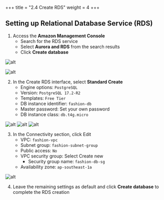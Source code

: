 +++
title = "2.4 Create RDS"
weight = 4
+++

## Setting up Relational Database Service (RDS)
1. Access the **Amazon Management Console**
    - Search for the RDS service
    - Select **Aurora and RDS** from the search results
    - Click **Create database**

![alt](/images/preparation/rds-1.png)

![alt](/images/preparation/rds-2.png)

2. In the Create RDS interface, select **Standard Create**
    - Engine options: `PostgreSQL`
    - Version: `PostgreSQL 17.2-R2`
    - Templates: `Free Tier`
    - DB instance identifier: `fashion-db`
    - Master password: Set your own password
    - DB instance class: `db.t4g.micro`

![alt](/images/preparation/rds-3.png)
![alt](/images/preparation/rds-4.png)
![alt](/images/preparation/rds-5.png)

3. In the Connectivity section, click Edit
    - VPC: `fashion-vpc`
    - Subnet group: `fashion-subnet-group`
    - Public access: `No`
    - VPC security group: Select Create new
        - Security group name: `fashion-db-sg`
    - Availability zone: `ap-southeast-1a`

![alt](/images/preparation/rds-6.png)

4. Leave the remaining settings as default and click **Create database** to complete the RDS creation
